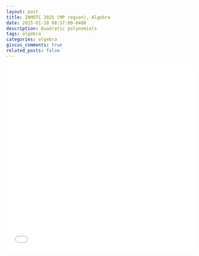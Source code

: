 ```yaml
---
layout: post
title: INMOTC 2025 (MP region), Algebra
date: 2025-01-10 08:57:00-0400
description: Quadratic polynomials
tags: algebra 
categories: algebra
giscus_comments: true
related_posts: false
---
```


<iframe src="{{ site.baseurl }}/assets/pdf/INMOTC/INMOTC25MPalg.pdf" width="100%" height="500" frameborder="no" border="0" marginwidth="0" marginheight="0"></iframe>
